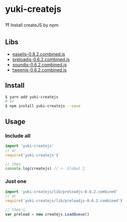 # yuki-createjs
⛩  Install createJS by npm

## Libs
 - [easeljs-0.8.2.combined.js](https://github.com/CreateJS/EaselJS)
 - [preloadjs-0.6.2.combined.js](https://github.com/CreateJS/PreloadJS)
 - [soundjs-0.6.2.combined.js](https://github.com/CreateJS/SoundJS)
 - [tweenjs-0.6.2.combined.js](https://github.com/CreateJS/TweenJS)

## Install
```bash
$ yarn add yuki-createjs
# or
$ npm install yuki-createjs --save
```

## Usage

### Include all
```js
import 'yuki-createjs'
// or
require('yuki-createjs')

// then
console.log(createjs) // <- Global 🍻
```

### Just one
```js
import 'yuki-createjs/lib/preloadjs-0.6.2.combined'
// or
require('yuki-createjs/lib/preloadjs-0.6.2.combined')

// then 🍻
var preload = new createjs.LoadQueue()
```
